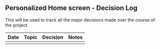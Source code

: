 ## Personalized Home screen - Decision Log
This will be used to track all the major decisions made over the course of the project.   

|Date | Topic | Decision | Notes |
| -------- | -------- | ---------- | -------|
|||||
